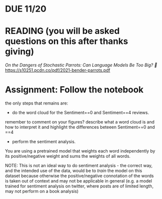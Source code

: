 # DUE 11/20

# READING (you will be asked questions on this after thanks giving)
_On the Dangers of Stochastic Parrots: Can Language Models Be Too Big? 🦜_
https://s10251.pcdn.co/pdf/2021-bender-parrots.pdf

# Assignment: Follow the notebook 
the only steps that remains are:
- do the word cloud for the Sentiment==0 and Sentiment==4 reviews. 

remember to comment on your figures? describe what a word cloud is and how to interpret it and highlight the differences beteeen Sentiment==0 and ==4

- perform the sentiment analysis.

You are using a pretrained model that weights each word independently by its positive/negative weight and sums the weights of all words. 

NOTE: 
This is not an ideal way to do sentiment analysis - the correct way, and the intended use of the data, would be to _train_ the model on this dataset because otherwise the positive/negative connotation of the words is taken out of context and may not be applicable in general (e.g. a model trained for sentiment analysis on twitter, where posts are of limited length, may not perform on a book analysis)

